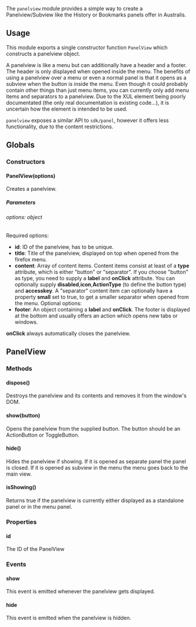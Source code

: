 The `panelview` module provides a simple way to create a Panelview/Subview like the History or Bookmarks panels offer in Australis.

## Usage ##
This module exports a single constructor function `PanelView` which constructs a panelview object.

A panelview is like a menu but can additionally have a header and a footer. The header is only displayed when opened inside the menu. The benefits of using a panelview over a menu or even a normal panel is that it opens as a subview when the button is inside the menu.
Even though it could probably contain other things than just menu items, you can currently only add menu items and separators to a panelview. Due to the XUL element being poorly documentated (the only real documentation is existing code...), it is uncertain how the element is intended to be used.

`panelview` exposes a similar API to `sdk/panel`, however it offers less functionality, due to the content restrictions.

## Globals ##
### Constructors ###
#### PanelView(options) ####
Creates a panelview.

##### Parameters #####
###### options: object ######
Required options:
   * __id__: ID of the panelview, has to be unique.
   * __title__: Title of the panelview, displayed on top when opened from the firefox menu.
   * __content__: Array of content items. Content items consist at least of a __type__ attribute, which is either "button" or "separator".
     If you choose "button" as type, you need to supply a __label__ and __onClick__ attribute. You can optionally supply __disabled__,__icon__,__ActionType__ (to define the button type) and __accesskey__.
     A "separator" content item can optionally have a property __small__ set to true, to get a smaller separator when opened from the menu.
Optional options:
   * __footer__: An object containing a __label__ and __onClick__. The footer is displayed at the bottom and usually offers an action which opens new tabs or windows.

__onClick__ always automatically closes the panelview.
## PanelView ##
### Methods ###
#### dispose() ####
Destroys the panelview and its contents and removes it from the window's DOM.
#### show(button) ####
Opens the panelview from the supplied button. The button should be an ActionButton or ToggleButton.
#### hide() ####
Hides the panelview if showing. If it is opened as separate panel the panel is closed. If it is opened as subview in the menu the menu goes back to the main view.
#### isShowing() ####
Returns true if the panelview is currently either displayed as a standalone panel or in the menu panel.
### Properties ###
#### id ####
The ID of the PanelView
### Events ###
#### show ####
This event is emitted whenever the panelview gets displayed.
#### hide ####
This event is emitted when the panelview is hidden.
